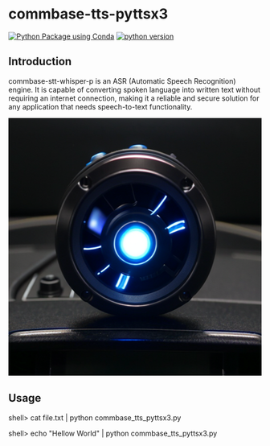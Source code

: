 # commbase-tts-pyttsx3

[![Python Package using Conda](https://github.com/mydroidandi/commbase/actions/workflows/python-package-conda.yml/badge.svg)](https://github.com/mydroidandi/commbase/actions/workflows/python-package-conda.yml)
[![python version](https://img.shields.io/badge/python-3.10%20%7C%203.11-blue)](https://img.shields.io/badge/python-3.10%20%7C%203.11-blue)

## Introduction

commbase-stt-whisper-p is an ASR (Automatic Speech Recognition) engine. It is capable of converting spoken language into written text without requiring an internet connection, making it a reliable and secure solution for any application that needs speech-to-text functionality.

<img alt="commbase-tts-pyttsx3" src="commbase-tts-pyttsx3.jpg?raw=true" width="512" height="512" />


## Usage

shell> cat file.txt | python commbase_tts_pyttsx3.py

shell> echo "Hellow World" | python commbase_tts_pyttsx3.py

